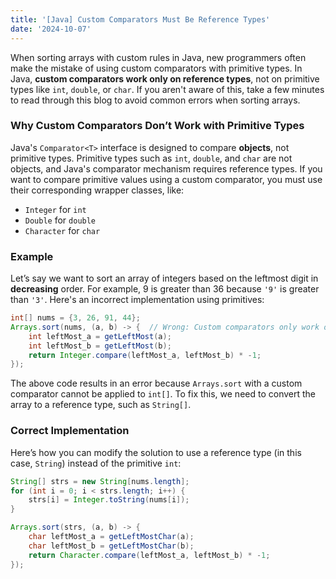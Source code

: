 ```yaml
---
title: '[Java] Custom Comparators Must Be Reference Types'
date: '2024-10-07'
---
```


When sorting arrays with custom rules in Java, new programmers often make the mistake of using custom comparators with primitive types. In Java, **custom comparators work only on reference types**, not on primitive types like `int`, `double`, or `char`. If you aren't aware of this, take a few minutes to read through this blog to avoid common errors when sorting arrays.

### Why Custom Comparators Don’t Work with Primitive Types

Java's `Comparator<T>` interface is designed to compare **objects**, not primitive types. Primitive types such as `int`, `double`, and `char` are not objects, and Java's comparator mechanism requires reference types. If you want to compare primitive values using a custom comparator, you must use their corresponding wrapper classes, like:
- `Integer` for `int`
- `Double` for `double`
- `Character` for `char`

### Example

Let’s say we want to sort an array of integers based on the leftmost digit in **decreasing** order. For example, 9 is greater than 36 because `'9'` is greater than `'3'`. Here's an incorrect implementation using primitives:

```java
int[] nums = {3, 26, 91, 44};
Arrays.sort(nums, (a, b) -> {  // Wrong: Custom comparators only work on reference types, not primitive types.
    int leftMost_a = getLeftMost(a);   
    int leftMost_b = getLeftMost(b);
    return Integer.compare(leftMost_a, leftMost_b) * -1;
});
```

The above code results in an error because `Arrays.sort` with a custom comparator cannot be applied to `int[]`. To fix this, we need to convert the array to a reference type, such as `String[]`.

### Correct Implementation

Here’s how you can modify the solution to use a reference type (in this case, `String`) instead of the primitive `int`:

```java
String[] strs = new String[nums.length];
for (int i = 0; i < strs.length; i++) {
    strs[i] = Integer.toString(nums[i]);
}

Arrays.sort(strs, (a, b) -> {  
    char leftMost_a = getLeftMostChar(a);   
    char leftMost_b = getLeftMostChar(b);
    return Character.compare(leftMost_a, leftMost_b) * -1;
});
```

